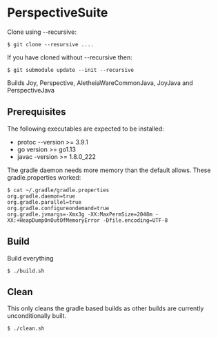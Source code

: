 # PerspectiveSuite

Clone using --recursive:
```
$ git clone --resursive ....
```

If you have cloned without --recursive then:
```
$ git submodule update --init --recursive
```

Builds Joy, Perspective, AletheiaWareCommonJava, JoyJava and PerspectiveJava

## Prerequisites

The following executables are expected to be installed:

* protoc --version >= 3.9.1
* go version >= go1.13
* javac -version >= 1.8.0_222

The gradle daemon needs more memory than the default allows.
These gradle.properties worked:
```
$ cat ~/.gradle/gradle.properties
org.gradle.daemon=true
org.gradle.parallel=true
org.gradle.configureondemand=true
org.gradle.jvmargs=-Xmx3g -XX:MaxPermSize=2048m -XX:+HeapDumpOnOutOfMemoryError -Dfile.encoding=UTF-8
```

## Build

Build everything

```
$ ./build.sh
```

## Clean

This only cleans the gradle based builds as other
builds are currently unconditionally built.

```
$ ./clean.sh
```
